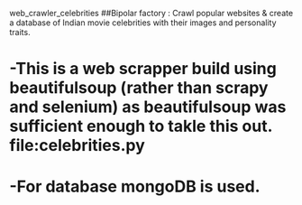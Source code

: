 web_crawler_celebrities
##Bipolar factory : Crawl popular websites &amp; create a database of Indian movie celebrities with their images and personality traits.
# -This is a web scrapper build using beautifulsoup (rather than scrapy and selenium) as beautifulsoup was sufficient enough to takle this out. file:celebrities.py
# -For database mongoDB is used.
